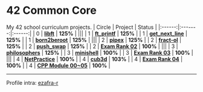 # 42 Common Core

My 42 school curriculum projects.
| Circle | Project | Status |
|:------:|:-------:|:------:|
| 0 | [**libft**](./circle_0/libft) | **125%** |
|||
| 1 | [**ft_printf**](./circle_1/ft_printf) | **125%** |
| 1 | [**get_next_line**](./circle_1/get_next_line) | **125%** |
| 1 | [**born2beroot**](./circle_1/Born2beroot) | **125%** |
|||
| 2 | [**pipex**](./circle_2/pipex) | **125%** |
| 2 | [**fract-ol**](./circle_2/fract-ol) | **125%** |
| 2 | [**push_swap**](./circle_2/push_swap) | **125%** |
| 2 | [**Exam Rank 02**](./circle_2/exam_rank_02) | **100%** |
|||
| 3 | [**philosophers**](./circle_3/philosophers) | **125%** |
| 3 | [**minishell**](https://github.com/zafraedu/minishell) | **100%** |
| 3 | [**Exam Rank 03**](./circle_3/exam_rank_03) | **100%** |
|||
| 4 | [**NetPractice**](./circle_4/NetPractice) | **100%** |
| 4 | [**cub3d**](https://github.com/zafraedu/cub3d) | **103%** |
| 4 | [**Exam Rank 04**](./circle_4/exam_rank_04) | **100%** |
| 4 | [**CPP Module 00~05**](./circle_4/CPP_Module[00-05]) | **100%** |

---

Profile intra: [ezafra-r](https://profile.intra.42.fr/users/ezafra-r)
